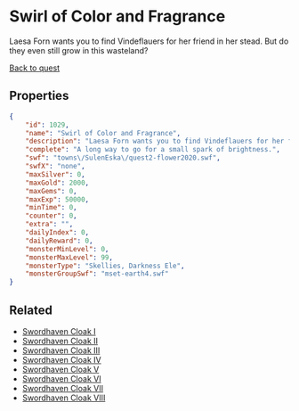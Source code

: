 # Swirl of Color and Fragrance

Laesa Forn wants you to find Vindeflauers for her friend in her stead. But do they even still grow in this wasteland?

[Back to quest](../quests.md)

## Properties

```json
{
    "id": 1029,
    "name": "Swirl of Color and Fragrance",
    "description": "Laesa Forn wants you to find Vindeflauers for her friend in her stead. But do they even still grow in this wasteland?",
    "complete": "A long way to go for a small spark of brightness.",
    "swf": "towns\/SulenEska\/quest2-flower2020.swf",
    "swfX": "none",
    "maxSilver": 0,
    "maxGold": 2000,
    "maxGems": 0,
    "maxExp": 50000,
    "minTime": 0,
    "counter": 0,
    "extra": "",
    "dailyIndex": 0,
    "dailyReward": 0,
    "monsterMinLevel": 0,
    "monsterMaxLevel": 99,
    "monsterType": "Skellies, Darkness Ele",
    "monsterGroupSwf": "mset-earth4.swf"
}
```

## Related

- [Swordhaven Cloak I](../items/9130-swordhaven-cloak-i.md)
- [Swordhaven Cloak II](../items/9131-swordhaven-cloak-ii.md)
- [Swordhaven Cloak III](../items/9132-swordhaven-cloak-iii.md)
- [Swordhaven Cloak IV](../items/9133-swordhaven-cloak-iv.md)
- [Swordhaven Cloak V](../items/9134-swordhaven-cloak-v.md)
- [Swordhaven Cloak VI](../items/9135-swordhaven-cloak-vi.md)
- [Swordhaven Cloak VII](../items/9136-swordhaven-cloak-vii.md)
- [Swordhaven Cloak VIII](../items/19748-swordhaven-cloak-viii.md)

